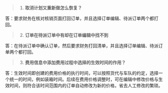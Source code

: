 > 1. **取消计划又重新做怎么恢复？**

答：要求财务在核对核销页面打回订单，并且选择订单编辑、待派订单两个都打回。

> 2. **订单在待派订单中有却在订单编辑中找不到**

答：在待派订单中确认订单，然后要求财务打回清单，并且选择订单编辑、待派订单两个都打回。

> 3. **费用信息中添加费用过程中选择的生效时间的作用？**

答：生效时间即创建的费用价格的执行时间，可以按照货代与车队的约定，选择一个统一的时间，例如装箱时间。后续在费用价格调整时，可在编辑中修改价格与生效时间，则符合该时间范围内的订单自动修改为新的价格，省去人工修改的繁琐。
